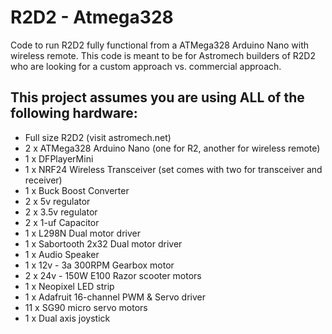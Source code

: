 # R2D2 - Atmega328

Code to run R2D2 fully functional from a ATMega328 Arduino Nano with wireless remote.
This code is meant to be for Astromech builders of R2D2 who are looking for a custom approach vs. commercial approach.

## This project assumes you are using ALL of the following hardware:
- Full size R2D2 (visit astromech.net)
- 2 x ATMega328 Arduino Nano (one for R2, another for wireless remote)
- 1 x DFPlayerMini
- 1 x NRF24 Wireless Transceiver (set comes with two for transceiver and receiver)
- 1 x Buck Boost Converter
- 2 x 5v regulator
- 2 x 3.5v regulator
- 2 x 1-uf Capacitor
- 1 x L298N Dual motor driver
- 1 x Sabortooth 2x32 Dual motor driver
- 1 x Audio Speaker
- 1 x 12v - 3a 300RPM Gearbox motor
- 2 x 24v - 150W E100 Razor scooter motors
- 1 x Neopixel LED strip
- 1 x Adafruit 16-channel PWM & Servo driver
- 11 x SG90 micro servo motors
- 1 x Dual axis joystick